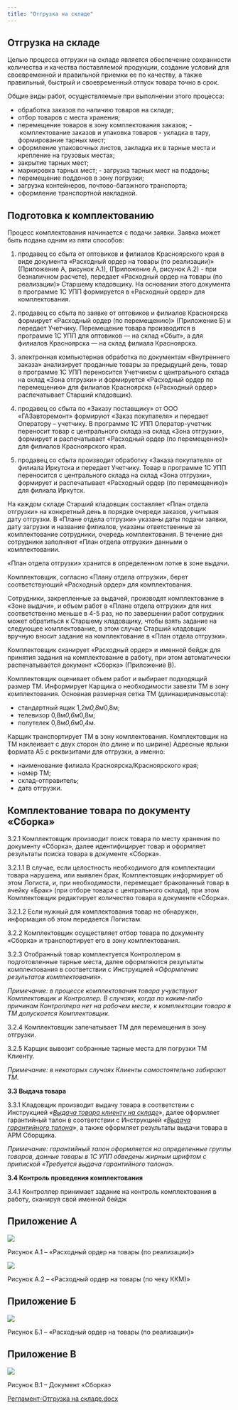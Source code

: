 ```yaml
---
title: "Отгрузка на складе"
---
```


## Отгрузка на складе

Целью процесса отгрузки на складе является обеспечение сохранности количества и качества поставляемой продукции, создание условий для своевременной и правильной приемки ее по качеству, а также правильный, быстрый и своевременный отпуск товара точно в срок.

Общие виды работ, осуществляемые при выполнении этого процесса:
- обработка заказов по наличию товаров на складе;
- отбор товаров с места хранения;
- перемещение товаров в зону комплектования заказов;
- комплектование заказов и упаковка товаров - укладка в тару, формирование тарных мест;
- оформление упаковочных листов, закладка их в тарные места и крепление на грузовых местах;
- закрытие тарных мест;
- маркировка тарных мест;
- загрузка тарных мест на поддоны;
- перемещение поддонов в зону погрузки;
- загрузка контейнеров, почтово-багажного транспорта;
- оформление транспортной накладной.

## Подготовка к комплектованию

Процесс комплектования начинается с подачи заявки. Заявка может быть подана одним из пяти способов:

1) продавец со сбыта от оптовиков и филиалов Красноярского края в виде документа «Расходный ордер на товары (по реализации)» (Приложение А, рисунок А.1), (Приложение А, рисунок А.2) - при безналичном расчете), передает «Расходный ордер на товары (по реализации)» Старшему кладовщику. На основании этого документа в программе 1С УПП формируется в «Расходный ордер» для комплектования.

2) продавец со сбыта по заявке от оптовиков и филиалов Красноярска формирует «Расходный ордер (по перемещению)» (Приложение Б) и передает Учетчику. Перемещение товара производится в программе 1С УПП для оптовиков — на склад «Сбыт», а для филиалов Красноярска — на склад филиала Красноярска.

3) электронная компьютерная обработка по документам «Внутреннего заказа» анализирует проданные товары за предыдущий день, товар в программе 1С УПП переносится Учетчиком с центрального склада на склад «Зона отгрузки» и формируется «Расходный ордер по перемещению» для филиалов Красноярска («Расходный ордер» распечатывает Старший кладовщик).

4) продавец со сбыта по «Заказу поставщику» от ООО «ГАЗавторемонт» формируют «Заказ покупателя» и передает Оператору – учетчику. В программе 1С УПП Оператор-учетчик переносит товар с центрального склада на склад «Зона отгрузки», формирует и распечатывает «Расходный ордер (по перемещению)» для филиалов Красноярского края.

5) продавец со сбыта производит обработку «Заказа покупателя» от филиала Иркутска и передает Учетчику. Товар в программе 1С УПП переносится с центрального склада на склад «Зона отгрузки», формирует и распечатывает «Расходный ордер (по перемещению)» для филиала Иркутск.

На каждом складе Старший кладовщик составляет «План отдела отгрузки» на конкретный день в порядке очереди заказов, учитывая дату отгрузки. В «Плане отдела отгрузки» указаны даты подачи заявки, дату загрузки и название филиалов, указаны ответственные за комплектование сотрудники, очередь комплектования. В течение дня сотрудники заполняют «План отдела отгрузки» данными о комплектовании.

«План отдела отгрузки» хранится в определенном лотке в зоне выдачи.

Комплектовщик, согласно «Плану отдела отгрузки», берет соответствующий «Расходный ордер» для комплектования.

Сотрудники, закрепленные за выдачей, производят комплектование в «Зоне выдачи», и объем работ в «Плане отдела отгрузки» для них соответственно меньше в 4-5 раз, но по завершении работ сотрудник может обратиться к Старшему кладовщику, чтобы взять задание на следующее комплектование, в этом случае Старший кладовщик вручную вносит задание на комплектование в «План отдела отгрузки».

Комплектовщик сканирует «Расходный ордер» и именной бейдж для принятия задания на комплектование в работу, при этом автоматически распечатывается документ «Сборка» (Приложение В).

Комплектовщик оценивает объем работ и выбирает подходящий размер ТМ. Информирует Карщика о необходимости завезти ТМ в зону комплектования. Основная размерная сетка ТМ (длина*ширина*высота):

- стандартный ящик 1,2м*0,8м*0,8м;
- телевизор 0,8м*0,6м*0,8м;
- полутелек 0,8м*0,6м*0,4м.

Карщик транспортирует ТМ в зону комплектования. Комплектовщик на ТМ наклеивает с двух сторон (по длине и по ширине) Адресные ярлыки формата А5 с реквизитами для отгрузки, а именно:

- наименование филиала Красноярска/Красноярского края;
- номер ТМ;
- склад-отправитель;
- дата отгрузки.
 
## Комплектование товара по документу «Сборка»

3.2.1 Комплектовщик производит поиск товара по месту хранения по документу «Сборка», далее идентифицирует товар и оформляет результаты поиска товара в документе «Сборка».

3.2.1.1 В случае, если целостность необходимого для комплектации товара нарушена, или выявлен брак, Комплектовщик информирует об этом Логиста, и, при необходимости, перемещает бракованный товар в ячейку «Брак» (при отборе товара с центрального склада), при этом Комплектовщик редактирует количество товара в документе «Сборка».

3.2.1.2 Если нужный для комплектования товар не обнаружен, информация об этом передается Логистам.

3.2.2 Комплектовщик осуществляет отбор товара по документу «Сборка» и транспортирует его в зону комплектования.

3.2.3 Отобранный товар комплектуется Контроллером в подготовленные тарные места, далее оформляются результаты комплектования в соответствии с Инструкцией _«Оформление результатов комплектования»_.

_Примечание: в процессе комплектования товара учувствуют Комплектовщик и Контроллер. В случаях, когда по каким-либо причинам Контроллера нет на рабочем месте, к комплектации товара в ТМ допускается Комплектовщик._

3.2.4 Комплектовщик запечатывает ТМ для перемещения в зону отгрузки.

3.2.5 Карщик вывозит собранные тарные места для погрузки ТМ Клиенту.

_Примечание: в некоторых случаях Клиенты самостоятельно забирают ТМ._

**3.3 Выдача товара**

3.3.1 Кладовщик производит выдачу товара в соответствии с Инструкцией _«[Выдача товара клиенту на складе](notesorg/Выдача%20товара%20клиенту%20на%20складе.md)»_, далее оформляет гарантийный талон в соответствии с Инструкцией _«[Выдача гарантийного талона](notesorg/Выдача%20гарантийного%20талона.md)»_, а также оформляет результаты выдачи товара в АРМ Сборщика.

_Примечание: гарантийный талон оформляется на определенные группы товаров, данные товары в 1С УПП обведены жирным шрифтом с припиской «Требуется выдача гарантийного талона»._

**3.4 Контроль проведения комплектования**

3.4.1 Контроллер принимает задание на контроль комплектования в работу, сканируя свой именной бейдж

## Приложение А

![](_attach/Pasted%20image%2020221123155941.png)

Рисунок А.1 – «Расходный ордер на товары (по реализации)»

![](_attach/lu224723662dm_tmp_408d591873d2ad50.jpg)

Рисунок А.2 – «Расходный ордер на товары (по чеку ККМ)»

## Приложение Б
![](_attach/lu224723662dm_tmp_e704e03fac24ae8d.png)

Рисунок Б.1 – «Расходный ордер на товары (по реализации)»

## Приложение В

![](_attach/lu224723662dm_tmp_9b2738369b793624.png)

Рисунок В.1 – Документ «Сборка»

[Регламент-Отгрузка на складе.docx](_attach/Регламент%20-%20Отгрузка%20на%20складе.docx)